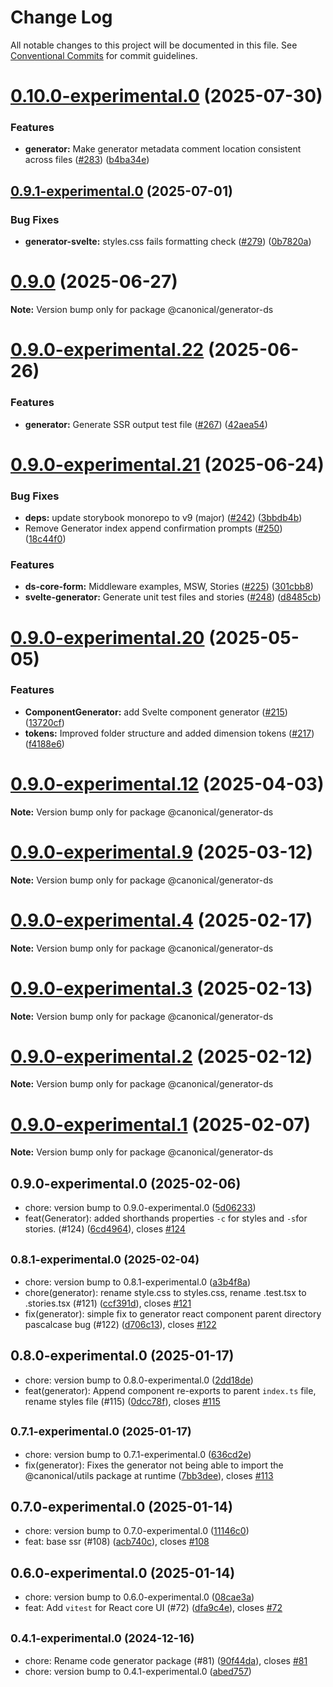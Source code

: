# Change Log

All notable changes to this project will be documented in this file.
See [Conventional Commits](https://conventionalcommits.org) for commit guidelines.

# [0.10.0-experimental.0](https://github.com/canonical/ds25/compare/v0.9.1-experimental.0...v0.10.0-experimental.0) (2025-07-30)


### Features

* **generator:** Make generator metadata comment location consistent across files ([#283](https://github.com/canonical/ds25/issues/283)) ([b4ba34e](https://github.com/canonical/ds25/commit/b4ba34ea8a826364bcf9d2725e1ae0ad00cba0ea))





## [0.9.1-experimental.0](https://github.com/canonical/ds25/compare/v0.9.0...v0.9.1-experimental.0) (2025-07-01)


### Bug Fixes

* **generator-svelte:** styles.css fails formatting check ([#279](https://github.com/canonical/ds25/issues/279)) ([0b7820a](https://github.com/canonical/ds25/commit/0b7820aaead7751bcffef59b6fcb12a5367d2059))





# [0.9.0](https://github.com/canonical/ds25/compare/v0.9.0-experimental.22...v0.9.0) (2025-06-27)

**Note:** Version bump only for package @canonical/generator-ds





# [0.9.0-experimental.22](https://github.com/canonical/ds25/compare/v0.9.0-experimental.21...v0.9.0-experimental.22) (2025-06-26)


### Features

* **generator:** Generate SSR output test file ([#267](https://github.com/canonical/ds25/issues/267)) ([42aea54](https://github.com/canonical/ds25/commit/42aea54ee8c886225c606536f3b4da0b6f1269d3))





# [0.9.0-experimental.21](https://github.com/canonical/ds25/compare/v0.9.0-experimental.20...v0.9.0-experimental.21) (2025-06-24)


### Bug Fixes

* **deps:** update storybook monorepo to v9 (major) ([#242](https://github.com/canonical/ds25/issues/242)) ([3bbdb4b](https://github.com/canonical/ds25/commit/3bbdb4b9299565f84081fe882d9a2fd85197b8ee))
* Remove Generator index append confirmation prompts ([#250](https://github.com/canonical/ds25/issues/250)) ([18c44f0](https://github.com/canonical/ds25/commit/18c44f0c1fce22153cc085e2f8d9c3929691aabd))


### Features

* **ds-core-form:** Middleware examples, MSW, Stories ([#225](https://github.com/canonical/ds25/issues/225)) ([301cbb8](https://github.com/canonical/ds25/commit/301cbb8256531b5ee8ff4a7d0359dd317a6d430f))
* **svelte-generator:** Generate unit test files and stories ([#248](https://github.com/canonical/ds25/issues/248)) ([d8485cb](https://github.com/canonical/ds25/commit/d8485cb12470a911bf634140bb6f632a1c071218))





# [0.9.0-experimental.20](https://github.com/canonical/ds25/compare/v0.9.0-experimental.19...v0.9.0-experimental.20) (2025-05-05)


### Features

* **ComponentGenerator:** add Svelte component generator ([#215](https://github.com/canonical/ds25/issues/215)) ([13720cf](https://github.com/canonical/ds25/commit/13720cf06143fd684ebd863eaacafced1627f33f))
* **tokens:** Improved folder structure and added dimension tokens ([#217](https://github.com/canonical/ds25/issues/217)) ([f4188e6](https://github.com/canonical/ds25/commit/f4188e6fd9f3369c678b137518404d0825b2265a))





# [0.9.0-experimental.12](https://github.com/canonical/ds25/compare/v0.9.0-experimental.11...v0.9.0-experimental.12) (2025-04-03)

**Note:** Version bump only for package @canonical/generator-ds





# [0.9.0-experimental.9](https://github.com/canonical/ds25/compare/v0.9.0-experimental.8...v0.9.0-experimental.9) (2025-03-12)

**Note:** Version bump only for package @canonical/generator-ds





# [0.9.0-experimental.4](https://github.com/canonical/ds25/compare/v0.9.0-experimental.3...v0.9.0-experimental.4) (2025-02-17)

**Note:** Version bump only for package @canonical/generator-ds





# [0.9.0-experimental.3](https://github.com/canonical/ds25/compare/v0.9.0-experimental.2...v0.9.0-experimental.3) (2025-02-13)

**Note:** Version bump only for package @canonical/generator-ds





# [0.9.0-experimental.2](https://github.com/canonical/ds25/compare/v0.9.0-experimental.1...v0.9.0-experimental.2) (2025-02-12)

**Note:** Version bump only for package @canonical/generator-ds





# [0.9.0-experimental.1](https://github.com/canonical/ds25/compare/v0.9.0-experimental.0...v0.9.0-experimental.1) (2025-02-07)

**Note:** Version bump only for package @canonical/generator-ds





## 0.9.0-experimental.0 (2025-02-06)

* chore: version bump to 0.9.0-experimental.0 ([5d06233](https://github.com/canonical/ds25/commit/5d06233))
* feat(Generator): added shorthands properties `-c` for styles and `-s`for stories. (#124) ([6cd4964](https://github.com/canonical/ds25/commit/6cd4964)), closes [#124](https://github.com/canonical/ds25/issues/124)



## <small>0.8.1-experimental.0 (2025-02-04)</small>

* chore: version bump to 0.8.1-experimental.0 ([a3b4f8a](https://github.com/canonical/ds25/commit/a3b4f8a))
* chore(generator): rename style.css to styles.css, rename .test.tsx to .stories.tsx (#121) ([ccf391d](https://github.com/canonical/ds25/commit/ccf391d)), closes [#121](https://github.com/canonical/ds25/issues/121)
* fix(generator): simple fix to generator react component parent directory pascalcase bug (#122) ([d706c13](https://github.com/canonical/ds25/commit/d706c13)), closes [#122](https://github.com/canonical/ds25/issues/122)



## 0.8.0-experimental.0 (2025-01-17)

* chore: version bump to 0.8.0-experimental.0 ([2dd18de](https://github.com/canonical/ds25/commit/2dd18de))
* feat(generator): Append component re-exports to parent `index.ts` file, rename styles file (#115) ([0dcc78f](https://github.com/canonical/ds25/commit/0dcc78f)), closes [#115](https://github.com/canonical/ds25/issues/115)



## <small>0.7.1-experimental.0 (2025-01-17)</small>

* chore: version bump to 0.7.1-experimental.0 ([636cd2e](https://github.com/canonical/ds25/commit/636cd2e))
* fix(generator): Fixes the generator not being able to import the @canonical/utils package at runtime ([7bb3dee](https://github.com/canonical/ds25/commit/7bb3dee)), closes [#113](https://github.com/canonical/ds25/issues/113)



## 0.7.0-experimental.0 (2025-01-14)

* chore: version bump to 0.7.0-experimental.0 ([11146c0](https://github.com/canonical/ds25/commit/11146c0))
* feat: base ssr (#108) ([acb740c](https://github.com/canonical/ds25/commit/acb740c)), closes [#108](https://github.com/canonical/ds25/issues/108)



## 0.6.0-experimental.0 (2025-01-14)

* chore: version bump to 0.6.0-experimental.0 ([08cae3a](https://github.com/canonical/ds25/commit/08cae3a))
* feat: Add `vitest` for React core UI (#72) ([dfa9c4e](https://github.com/canonical/ds25/commit/dfa9c4e)), closes [#72](https://github.com/canonical/ds25/issues/72)



## <small>0.4.1-experimental.0 (2024-12-16)</small>

* chore: Rename code generator package (#81) ([90f44da](https://github.com/canonical/ds25/commit/90f44da)), closes [#81](https://github.com/canonical/ds25/issues/81)
* chore: version bump to 0.4.1-experimental.0 ([abed757](https://github.com/canonical/ds25/commit/abed757))
